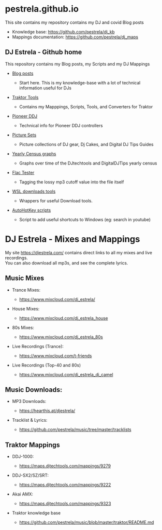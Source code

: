 # pestrela.github.io

This site contains my repository contains my DJ and covid Blog posts

* Knowledge base: <https://github.com/pestrela/dj_kb>
* Mappings documentation: <https://github.com/pestrela/dj_maps>


## DJ Estrela - Github home

This repository contains my Blog posts, my Scripts and my DJ Mappings 

* [Blog posts](traktor/README.md)
    * Start here. This is my knowledge-base with a lot of technical information useful for DJs
  
* [Traktor Tools](traktor)
    * Contains my Mapppings, Scripts, Tools, and Converters for Traktor

* [Pioneer DDJ](ddj)
    * Technical info for Pioneer DDJ controllers

* [Picture Sets](pic_sets)
    * Picture collections of DJ gear, Dj Cakes, and Digital DJ Tips Guides
  
* [Yearly Census graphs](census_graphs)
    * Graphs over time of the DJtechtools and DigitalDJTips yearly census

* [Flac Tester](flac_tester)
    * Tagging the lossy mp3 cutoff value into the file itself

* [WSL downloads tools](wsl_tools)
    * Wrappers for useful Download tools. 
  
* [AutoHotKey scripts](wsl_tools/AutoHotkey.ahk)
    * Script to add useful shortcuts to Windows (eg: search in youtube)
  
# DJ Estrela - Mixes and Mappings

My site https://djestrela.com/ contains direct links to all my mixes and live recordings.\
You can also download all mp3s, and see the complete lyrics.

## Music Mixes
* Trance Mixes:
    * https://www.mixcloud.com/dj_estrela/

* House Mixes:
    * https://www.mixcloud.com/dj_estrela_house

* 80s Mixes:
    * https://www.mixcloud.com/dj_estrela_80s

* Live Recordings (Trance):  
    * https://www.mixcloud.com/t-friends

* Live Recordings (Top-40 and 80s)
    * https://www.mixcloud.com/dj_estrela_dj_camel

## Music Downloads:
* MP3 Downloads:
    * https://hearthis.at/djestrela/
  
* Tracklist & Lyrics:
    * https://github.com/pestrela/music/tree/master/tracklists
    
## Traktor Mappings    
* DDJ-1000:
    * https://maps.djtechtools.com/mappings/9279
  
* DDJ-SX2/SZ/SRT:
    * https://maps.djtechtools.com/mappings/9222
  
* Akai AMX:
    * https://maps.djtechtools.com/mappings/9323
  
* Traktor knowledge base
    * https://github.com/pestrela/music/blob/master/traktor/README.md
    